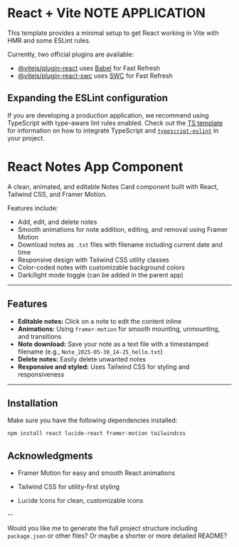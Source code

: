 # React + Vite    NOTE APPLICATION 

This template provides a minimal setup to get React working in Vite with HMR and some ESLint rules.

Currently, two official plugins are available:

- [@vitejs/plugin-react](https://github.com/vitejs/vite-plugin-react/blob/main/packages/plugin-react) uses [Babel](https://babeljs.io/) for Fast Refresh
- [@vitejs/plugin-react-swc](https://github.com/vitejs/vite-plugin-react/blob/main/packages/plugin-react-swc) uses [SWC](https://swc.rs/) for Fast Refresh

## Expanding the ESLint configuration

If you are developing a production application, we recommend using TypeScript with type-aware lint rules enabled. Check out the [TS template](https://github.com/vitejs/vite/tree/main/packages/create-vite/template-react-ts) for information on how to integrate TypeScript and [`typescript-eslint`](https://typescript-eslint.io) in your project.





 

# React Notes App Component

A clean, animated, and editable Notes Card component built with React, Tailwind CSS, and Framer Motion.  

Features include:
- Add, edit, and delete notes
- Smooth animations for note addition, editing, and removal using Framer Motion
- Download notes as `.txt` files with filename including current date and time
- Responsive design with Tailwind CSS utility classes
- Color-coded notes with customizable background colors
- Dark/light mode toggle (can be added in the parent app)

---

## Features

- **Editable notes:** Click on a note to edit the content inline
- **Animations:** Using `framer-motion` for smooth mounting, unmounting, and transitions
- **Note download:** Save your note as a text file with a timestamped filename (e.g., `Note_2025-05-30_14-25_hello.txt`)
- **Delete notes:** Easily delete unwanted notes
- **Responsive and styled:** Uses Tailwind CSS for styling and responsiveness

---

## Installation

Make sure you have the following dependencies installed:

```bash
npm install react lucide-react framer-motion tailwindcss

```




## Acknowledgments

- Framer Motion for easy and smooth React animations

- Tailwind CSS for utility-first styling

- Lucide Icons for clean, customizable icons



--

Would you like me to generate the full project structure including `package.json` or other files? Or maybe a shorter or more detailed README?



  
  

